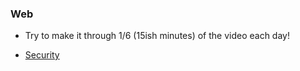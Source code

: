 ### Web

* Try to make it through 1/6 (15ish minutes) of the video each day!

* [Security](https://www.youtube.com/watch?v=zlTVcNxg38c)